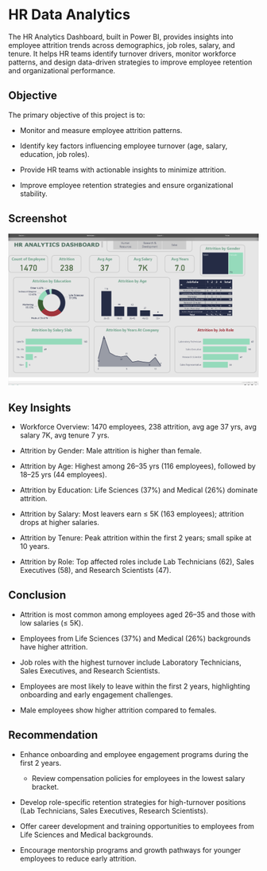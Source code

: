# HR Data Analytics

The HR Analytics Dashboard, built in Power BI, provides insights into employee attrition trends across demographics, job roles, salary, and tenure. It helps HR teams identify turnover drivers, monitor workforce patterns, and design data-driven strategies to improve employee retention and organizational performance.

## Objective

The primary objective of this project is to:

   * Monitor and measure employee attrition patterns.

   * Identify key factors influencing employee turnover (age, salary, education, job roles).

   * Provide HR teams with actionable insights to minimize attrition.

   * Improve employee retention strategies and ensure organizational stability.

## Screenshot

![HR Dashboard](https://github.com/Aayushigupta357/HR-data-analysis-dashboard/blob/main/HR-Analytics-Dashboard.png)

## Key Insights

 - Workforce Overview: 1470 employees, 238 attrition, avg age 37 yrs, avg salary 7K, avg tenure 7 yrs.

  - Attrition by Gender: Male attrition is higher than female.

  - Attrition by Age: Highest among 26–35 yrs (116 employees), followed by 18–25 yrs (44 employees).

   - Attrition by Education: Life Sciences (37%) and Medical (26%) dominate attrition.

   - Attrition by Salary: Most leavers earn ≤ 5K (163 employees); attrition drops at higher salaries.

  - Attrition by Tenure: Peak attrition within the first 2 years; small spike at 10 years.

  - Attrition by Role: Top affected roles include Lab Technicians (62), Sales Executives (58), and Research Scientists (47).

## Conclusion

   * Attrition is most common among employees aged 26–35 and those with low salaries (≤ 5K).

   * Employees from Life Sciences (37%) and Medical (26%) backgrounds have higher attrition.

   * Job roles with the highest turnover include Laboratory Technicians, Sales Executives, and Research Scientists.

   * Employees are most likely to leave within the first 2 years, highlighting onboarding and early engagement challenges.

   * Male employees show higher attrition compared to females.

## Recommendation

 * Enhance onboarding and employee engagement programs during the first 2 years.

    * Review compensation policies for employees in the lowest salary bracket.

  * Develop role-specific retention strategies for high-turnover positions (Lab Technicians, Sales Executives, Research Scientists).

   * Offer career development and training opportunities to employees from Life Sciences and Medical backgrounds.

   * Encourage mentorship programs and growth pathways for younger employees to reduce early attrition.
